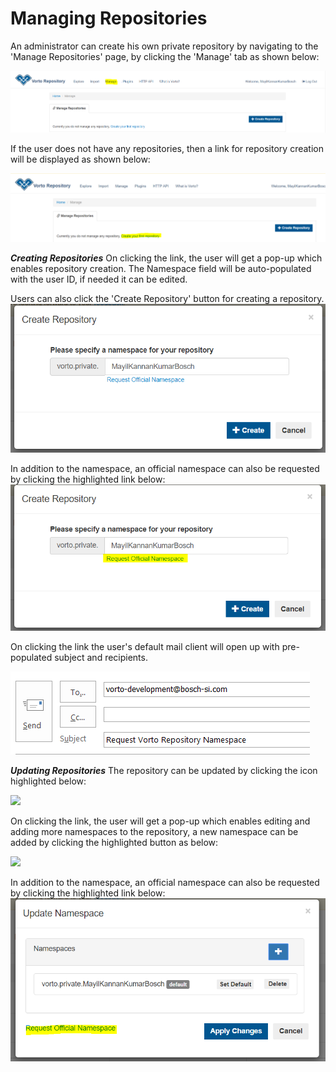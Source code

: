 # Managing Repositories

An administrator can create his own private repository by navigating to the 'Manage Repositories' page, by clicking the 'Manage' tab as shown below:

<img src="../images/tutorials/create_repository/initial_screen.PNG" />

If the user does not have any repositories, then a link for repository creation will be displayed as shown below:

<img src="../images/tutorials/create_repository/create_first_repository.PNG" />

***Creating Repositories***
On clicking the link, the user will get a pop-up which enables repository creation. The Namespace field will be auto-populated with the user ID, if needed it can be edited.

Users can also click the 'Create Repository' button for creating a repository.
<img src="../images/tutorials/create_repository/Create_repository_popUp.PNG" />

In addition to the namespace, an official namespace can also be requested by clicking the highlighted link below:
<img src="../images/tutorials/create_repository/Create_repository_official_namespace.PNG" />

On clicking the link the user's default mail client will open up with pre-populated subject and recipients.

<img src="../images/tutorials/create_repository/request_official_namespace.PNG" />


***Updating Repositories***
The repository can be updated by clicking the icon highlighted below:

<img src="../images/tutorials/create_repository
/edit_repository_link.PNG" />

On clicking the link, the user will get a pop-up which enables editing and adding more namespaces to the repository, a new namespace can be added by clicking the highlighted button as below:

<img src="../images/tutorials/edit_repository_link
/edit_repository_popUp_add.PNG" />

In addition to the namespace, an official namespace can also be requested by clicking the highlighted link below:
<img src="../images/tutorials/create_repository/Update_repository_official_namespace.PNG" />
